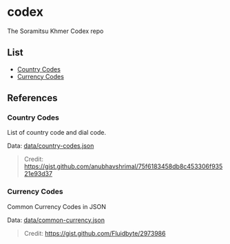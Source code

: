 # codex
The Soramitsu Khmer Codex repo

## List

- [Country Codes](#country-codes)
- [Currency Codes](#country-codes)

## References

### Country Codes

List of country code and dial code.

Data: [data/country-codes.json](data/country-codes.json)

> Credit: https://gist.github.com/anubhavshrimal/75f6183458db8c453306f93521e93d37

### Currency Codes

Common Currency Codes in JSON

Data: [data/common-currency.json](data/common-currency.json)

> Credit: https://gist.github.com/Fluidbyte/2973986
